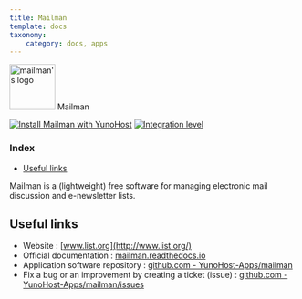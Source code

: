 ```yaml
---
title: Mailman
template: docs
taxonomy:
    category: docs, apps
---
```


<img src="/images/mailman_logo.svg" height="80px" alt="mailman's logo"> Mailman

[![Install Mailman with YunoHost](https://install-app.yunohost.org/install-with-yunohost.png)](https://install-app.yunohost.org/?app=mailman) [![Integration level](https://dash.yunohost.org/integration/mailman.svg)](https://dash.yunohost.org/appci/app/mailman)

### Index

- [Useful links](#useful-links)

Mailman is a (lightweight) free software for managing electronic mail discussion and e-newsletter lists.

## Useful links

+ Website : [www.list.org](http://www.list.org/)
+ Official documentation : [mailman.readthedocs.io](https://mailman.readthedocs.io/)
+ Application software repository : [github.com - YunoHost-Apps/mailman](https://github.com/YunoHost-Apps/mailman_ynh)
+ Fix a bug or an improvement by creating a ticket (issue) : [github.com - YunoHost-Apps/mailman/issues](https://github.com/YunoHost-Apps/mailman_ynh/issues)
